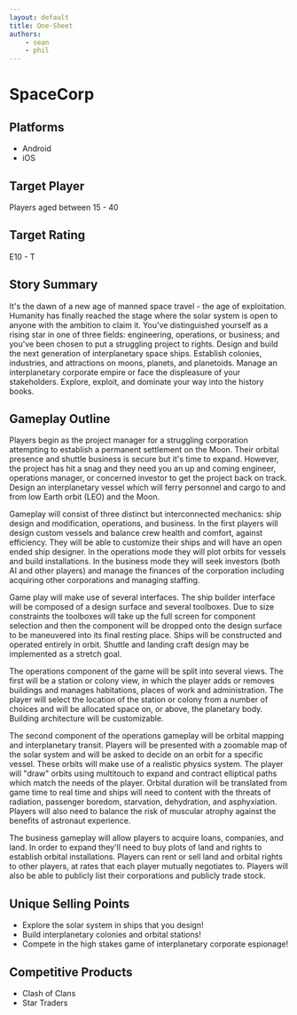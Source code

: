 ```yaml
---
layout: default
title: One-Sheet 
authors: 
    - sean
    - phil
---
```

# SpaceCorp 

## Platforms

* Android 
* iOS 

## Target Player 

Players aged between 15 - 40 

## Target Rating

E10 - T

## Story Summary

It's the dawn of a new age of manned space travel - the age of exploitation. 
Humanity has finally reached the stage where the solar system is open to anyone
with the ambition to claim it. You've distinguished yourself as a rising star
in one of three fields: engineering, operations, or business; and you've been 
chosen to put a struggling project to rights. Design and build the next 
generation of interplanetary space ships. Establish colonies, industries, and 
attractions on moons, planets, and planetoids. Manage an interplanetary 
corporate empire or face the displeasure of your stakeholders. Explore, exploit, 
and dominate your way into the history books. 

## Gameplay Outline

Players begin as the project manager for a struggling corporation attempting to 
establish a permanent settlement on the Moon. Their orbital presence and 
shuttle business is secure but it's time to expand. However, the project has hit 
a snag and they need you an up and coming engineer, operations manager, or 
concerned investor to get the project back on track. Design an interplanetary 
vessel which will ferry personnel and cargo to and from low Earth orbit (LEO) 
and the Moon. 

Gameplay will consist of three distinct but interconnected mechanics: ship 
design and modification, operations, and business. In the first players will 
design custom vessels and balance crew health and comfort, against efficiency. 
They will be able to customize their ships and will have an open ended ship 
designer. In the operations mode they will plot orbits for vessels and build 
installations. In the business mode they will seek investors (both AI and 
other players) and manage the finances of the corporation including acquiring 
other corporations and managing staffing. 

Game play will make use of several interfaces. The ship builder interface will
be composed of a design surface and several toolboxes. Due to size constraints 
the toolboxes will take up the full screen for component selection and then the 
component will be dropped onto the design surface to be maneuvered into its final
resting place. Ships will be constructed and operated entirely in orbit. Shuttle
and landing craft design may be implemented as a stretch goal. 

The operations component of the game will be split into several views. The first 
will be a station or colony view, in which the player adds or removes buildings
and manages habitations, places of work and administration. The player will 
select the location of the station or colony from a number of choices and will be 
allocated space on, or above, the planetary body. Building architecture will be 
customizable. 

The second component of the operations gameplay will be orbital mapping and 
interplanetary transit. Players will be presented with a zoomable map of the 
solar system and will be asked to decide on an orbit for a specific vessel. 
These orbits will make use of a realistic physics system. The player will "draw"
orbits using multitouch to expand and contract elliptical paths which match the
needs of the player. Orbital duration will be translated from game time to real
time and ships will need to content with the threats of radiation, passenger 
boredom, starvation, dehydration, and asphyxiation. Players will also need to 
balance the risk of muscular atrophy against the benefits of astronaut 
experience.

The business gameplay will allow players to acquire loans, companies, and land. 
In order to expand they'll need to buy plots of land and rights to establish
orbital installations. Players can rent or sell land and orbital rights to other
players, at rates that each player mutually negotiates to. Players will also be 
able to publicly list their corporations and publicly trade stock. 

## Unique Selling Points

* Explore the solar system in ships that you design! 
* Build interplanetary colonies and orbital stations!
* Compete in the high stakes game of interplanetary corporate espionage! 

## Competitive Products

* Clash of Clans
* Star Traders 